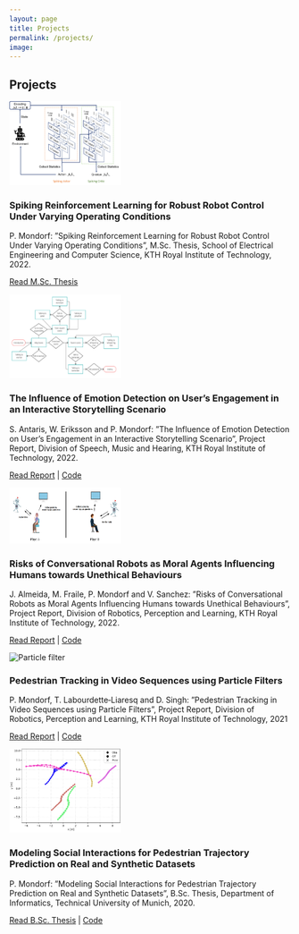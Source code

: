 ```yaml
---
layout: page
title: Projects
permalink: /projects/
image:
---
```


## Projects


<div class="publication-entry">

  <!-- Image -->
  <img src="../assets/img/projects/FS_DDPG.png" alt="Storyflow" class="publication-image" style="width: 200px; height: 150px; margin-right: 20px;">

  <!-- Text Info -->
  <div class="publication-info">

<h3>Spiking Reinforcement Learning for Robust Robot Control Under Varying Operating Conditions</h3>

<p>P. Mondorf: ”Spiking Reinforcement Learning for Robust Robot Control Under Varying Operating Conditions”, M.Sc. Thesis, School of Electrical Engineering and Computer Science, KTH Royal Institute of Technology, 2022.</p> 
<p><a href="https://github.com/PMMon/SpikingRL_RobustControl/blob/main/MSc_Thesis_PhilippMondorf.pdf">Read M.Sc. Thesis</a></p>

  </div>

</div>


<div class="publication-entry">

  <!-- Image -->
  <img src="../assets/img/projects/emotion_user_engagement_storyflow.png" alt="Storyflow" class="publication-image" style="width: 200px; height: 150px; margin-right: 20px;">

  <!-- Text Info -->
  <div class="publication-info">

<h3>The Influence of Emotion Detection on User’s Engagement in an Interactive Storytelling Scenario</h3>

<p>S. Antaris, W. Eriksson and P. Mondorf: ”The Influence of Emotion Detection on User’s Engagement in an Interactive Storytelling Scenario”, Project Report, Division of Speech, Music and Hearing, KTH Royal Institute of Technology, 2022.</p> 
<p><a href="https://github.com/PMMon/ERStoryteller/blob/main/ProjectReport.pdf">Read Report</a> | <a href="https://github.com/PMMon/ERStoryteller">Code</a></p>

  </div>

</div>

<div class="publication-entry">

  <!-- Image -->
  <img src="../assets/img/projects/Furhat_experimental_setup.png" alt="Experimental setup" class="publication-image" style="width: 200px; height: 100px; margin-right: 20px;">

  <!-- Text Info -->
  <div class="publication-info">

<h3>Risks of Conversational Robots as Moral Agents Influencing Humans towards Unethical Behaviours</h3>

J. Almeida, M. Fraile, P. Mondorf and V. Sanchez: ”Risks of Conversational Robots as Moral Agents Influencing Humans towards Unethical Behaviours”, Project Report, Division of Robotics, Perception and Learning, KTH Royal Institute of Technology, 2022.</p>    
<p><a href="https://github.com/PMMon/PersuasiveFurhat/blob/main/ProjectReport.pdf">Read Report</a> | <a href="https://github.com/PMMon/PersuasiveFurhat">Code</a></p> 

  </div>

</div>

<div class="publication-entry">

  <!-- Image -->
  <img src="../assets/img/projects/ParticleFilter_ICM_model.gif" alt="Particle filter" class="publication-image" style="width: 200px; height: 120px; margin-right: 20px;">

  <!-- Text Info -->
  <div class="publication-info">

<h3>Pedestrian Tracking in Video Sequences using Particle Filters</h3>

<p>P. Mondorf, T. Labourdette‑Liaresq and D. Singh: ”Pedestrian Tracking in Video Sequences using Particle Filters”, Project Report, Division of Robotics, Perception and Learning, KTH Royal Institute of Technology, 2021</p>  
<p><a href="https://github.com/PMMon/PedestrianTracking_PF/blob/master/EL2320_ProjectReport_PhilippMondorf.pdf">Read Report</a> | <a href="https://github.com/PMMon/PedestrianTracking_PF">Code</a></p> 

  </div>

</div>

<div class="publication-entry">

  <!-- Image -->
  <img src="../assets/img/projects/Social_LSTM_Model_Predictions.png" alt="Social LSTM Model Predictions" class="publication-image" style="width: 200px; height: 150px; margin-right: 20px;">

  <!-- Text Info -->
  <div class="publication-info">

<h3>Modeling Social Interactions for Pedestrian Trajectory Prediction on Real and Synthetic Datasets</h3>

<p>P. Mondorf: ”Modeling Social Interactions for Pedestrian Trajectory Prediction on Real and Synthetic Datasets”, B.Sc. Thesis, Department of Informatics, Technical University of Munich, 2020.</p>   
<p><a href="https://github.com/PMMon/Thesis_Social_Interactions/blob/master/Bachelor_Thesis_Philipp_Mondorf.pdf">Read B.Sc. Thesis</a> | <a href="https://github.com/PMMon/Thesis_Social_Interactions)">Code</a></p>  

  </div>

</div>



